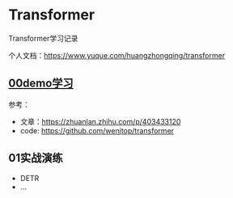 <!--
 * @Description: 
 * @Author: HCQ
 * @Company(School): UCAS
 * @Email: 1756260160@qq.com
 * @Date: 2022-05-21 10:37:20
 * @LastEditTime: 2022-05-21 18:09:20
 * @FilePath: /Transformer/README.md
-->
# Transformer
Transformer学习记录

个人文档：https://www.yuque.com/huangzhongqing/transformer

## [00demo学习](00demo)
参考：
* 文章：https://zhuanlan.zhihu.com/p/403433120
* code: https://github.com/wenjtop/transformer


## 01实战演练

* DETR
* ...